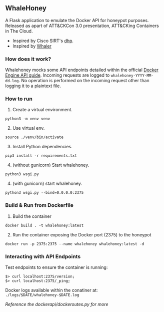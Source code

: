 ## WhaleHoney
A Flask application to emulate the Docker API for honeypot purposes.
Released as apart of ATT&CKCon 3.0 presentation, ATT&CKing Containers in The Cloud.

* Inspired by Cisco SIRT's [dhp](https://github.com/ciscocsirt/dhp).
* Inspired by [Whaler](https://github.com/oncyberblog/whaler)

### How does it work?
Whalehoney mocks some API endpoints detailed within the official [Docker
Engine API guide](https://docs.docker.com/engine/api/v1.41/). Incoming requests are logged to ```whalehoney-YYYY-MM-dd.log```.
No operation is performed on the incoming request other than logging it to a plaintext file.

### How to run

1. Create a virtual environment.

```
python3 -m venv venv
```

2. Use virtual env.

```
source ./venv/bin/activate
```

3. Install Python dependencies.

```
pip3 install -r requirements.txt
```

4. (without gunicorn) Start whalehoney.

```
python3 wsgi.py
```

4. (with gunicorn) start whalehoney.

```
python3 wsgi.py --bind=0.0.0.0:2375
```


### Build & Run from Dockerfile
1. Build the container
```
docker build . -t whalehoney:latest
```

2. Run the container exposing the Docker port (2375) to the honeypot
```
docker run -p 2375:2375 --name whalehoney whalehoney:latest -d
```

### Interacting with API Endpoints
Test endpoints to ensure the container is running:
```
$> curl localhost:2375/version;
$> curl localhost:2375/_ping;
```

Docker logs available within the conatiner at: ```./logs/$DATE/whalehoney-$DATE.log```

*Reference the dockerapi/dockeroutes.py for more*

